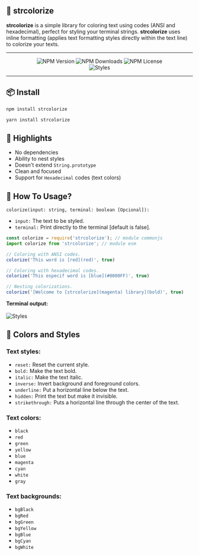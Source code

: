 ## 🧶 strcolorize
**strcolorize** is a simple library for coloring text using codes (ANSI and hexadecimal), perfect for styling your terminal strings. **strcolorize** uses inline formatting (applies text formatting styles directly within the text line) to colorize your texts.

---

<p align="center">
  <img src="https://img.shields.io/npm/v/strcolorize?style=flat&logoColor=%23604970&label=version&color=%23595990" alt="NPM Version">
  <img src="https://img.shields.io/npm/dm/strcolorize?style=flat&color=%23595990" alt="NPM Downloads">
  <img src="https://img.shields.io/npm/l/strcolorize?style=flat&color=%23595990" alt="NPM License">
  <br><img src="https://cdn.imgchest.com/files/pyq9cmxw8g4.png" alt="Styles">
</p>

---

## 📦 Install
```sh
npm install strcolorize
```
```sh
yarn install strcolorize
```

## 🍿 Highlights
- No dependencies
- Ability to nest styles
- Doesn't extend `String.prototype`
- Clean and focused
- Support for `Hexadecimal` codes (text colors)

## 🎈 How To Usage?
`colorize(input: string, terminal: boolean [Opcional]):`
- `input:` The text to be styled.
- `terminal:` Print directly to the terminal [default is false].

```typescript
const colorize = require('strcolorize'); // module commonjs
import colorize from 'strcolorize'; // module esm

// Coloring with ANSI codes.
colorize('This word is [red](red)', true)

// Coloring with hexadecimal codes.
colorize('This especif word is [blue](#0000FF)', true)

// Nesting colorizations.
colorize('[Welcome to [strcolorize](magenta) library](bold)', true)
```

**Terminal output:**<br>
<br><img src="https://cdn.imgchest.com/files/myd5cpn8op4.png" alt="Styles">

## 🎨 Colors and Styles

### Text styles:
- `reset:` Reset the current style.
- `bold:` Make the text bold.
- `italic:` Make the text italic.
- `inverse:` Invert background and foreground colors.
- `underline:` Put a horizontal line below the text.
- `hidden:` Print the text but make it invisible.
- `strikethrough:` Puts a horizontal line through the center of the text.

### Text colors:
- `black`
- `red`
- `green`
- `yellow`
- `blue`
- `magenta`
- `cyan`
- `white`
- `gray`

### Text backgrounds:
- `bgBlack`
- `bgRed`
- `bgGreen`
- `bgYellow`
- `bgBlue`
- `bgCyan`
- `bgWhite`